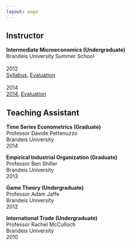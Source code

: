 ```yaml
---
layout: page
---
```


## Instructor 

<strong>Intermediate Microeconomics (Undergraduate)</strong><br />
Brandeis University Summer School<br />
<br />
2012<br />
<a href="Syllabus2012.pdf" target="_blank">Syllabus</a>, <a href="TeachingEvals2012.pdf" target="_blank">Evaluation</a><br />
<br />
2014<br />
<a href="Syllabus2014.pdf" target="_blank">2014</a>, <a href="TeachingEvals2012.pdf" target="_blank">Evaluation</a><br />


## Teaching Assistant

<strong>Time Series Econometrics (Graduate)</strong><br />
Professor Davide Pettenuzzo<br />
Brandeis University<br />
2014

<strong>Empirical Industrial Organization (Graduate)</strong><br />
Professor Ben Shiller<br />
Brandeis University<br />
2013

<strong>Game Theory (Undergraduate)</strong><br />
Professor Adam Jaffe<br />
Brandeis University<br />
2012

<strong>International Trade (Undergraduate)</strong><br />
Professor Rachel McCulloch<br />
Brandeis University<br />
2010
